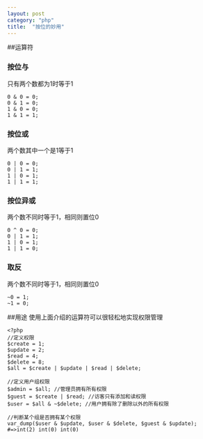 ```yaml
---
layout: post
category: "php"
title:  "按位的妙用"
---
```


##运算符

### 按位与
只有两个数都为1时等于1
```
0 & 0 = 0;
0 & 1 = 0;
1 & 0 = 0;
1 & 1 = 1;
```

### 按位或
两个数其中一个是1等于1
```
0 | 0 = 0;
0 | 1 = 1;
1 | 0 = 1;
1 | 1 = 1;
```

### 按位异或
两个数不同时等于1，相同则置位0
```
0 ^ 0 = 0;
0 | 1 = 1;
1 | 0 = 1;
1 | 1 = 0;
```

### 取反
两个数不同时等于1，相同则置位0
```
~0 = 1;
~1 = 0;
```

##用途
使用上面介绍的运算符可以很轻松地实现权限管理
```
<?php
//定义权限
$create = 1;
$update = 2;
$read = 4;
$delete = 8;
$all = $create | $update | $read | $delete;

//定义用户组权限
$admin = $all; //管理员拥有所有权限
$guest = $create | $read; //访客只有添加和读权限
$user = $all & ~$delete; //用户拥有除了删除以外的所有权限

//判断某个组是否拥有某个权限
var_dump($user & $update, $user & $delete, $guest & $update);
#=>int(2) int(0) int(0)
```